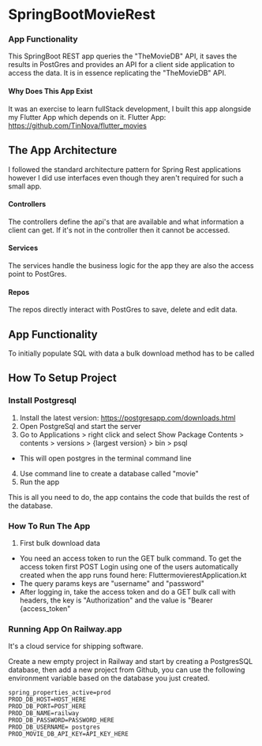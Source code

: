 # SpringBootMovieRest


### App Functionality
This SpringBoot REST app queries the "TheMovieDB" API, it saves the results in PostGres and provides an API for a client side application to access the data. It is in essence replicating the "TheMovieDB" API.

#### Why Does This App Exist
It was an exercise to learn fullStack development, I built this app alongside my Flutter App which depends on it.
Flutter App: https://github.com/TinNova/flutter_movies
  

## The App Architecture
I followed the standard architecture pattern for Spring Rest applications however I did use interfaces even though they aren't required for such a small app.

#### Controllers
The controllers define the api's that are available and what information a client can get. If it's not in the controller then it cannot be accessed.

#### Services
The services handle the business logic for the app they are also the access point to PostGres.

#### Repos
The repos directly interact with PostGres to save, delete and edit data.

## App Functionality
To initially populate SQL with data a bulk download method has to be called


## How To Setup Project

### Install Postgresql
1. Install the latest version: https://postgresapp.com/downloads.html
2. Open PostgreSql and start the server
3. Go to Applications > right click and select Show Package Contents > contents > versions > {largest version} > bin > psql
- This will open postgres in the terminal command line
4. Use command line to create a database called "movie"
5. Run the app

This is all you need to do, the app contains the code that builds the rest of the database.


### How To Run The App
1. First bulk download data
- You need an access token to run the GET bulk command. To get the access token first POST Login using one of the users automatically created when the app runs found here: FluttermovierestApplication.kt
- The query params keys are "username" and "password"
- After logging in, take the access token and do a GET bulk call with headers, the key is "Authorization" and the value is "Bearer {access_token"

### Running App On Railway.app
It's a cloud service for shipping software.

Create a new empty project in Railway and start by creating a PostgresSQL database, then add a new project from Github,
you can use the following environment variable based on the database you just created.

```properties
spring_properties_active=prod
PROD_DB_HOST=HOST_HERE
PROD_DB_PORT=POST_HERE
PROD_DB_NAME=railway
PROD_DB_PASSWORD=PASSWORD_HERE
PROD_DB_USERNAME= postgres
PROD_MOVIE_DB_API_KEY=API_KEY_HERE
```
